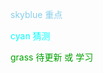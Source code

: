 <font color=skyblue>skyblue 重点</font>

<font color = cyan>cyan 猜测</font>

<font color = grass>grass 待更新 或 学习</font>